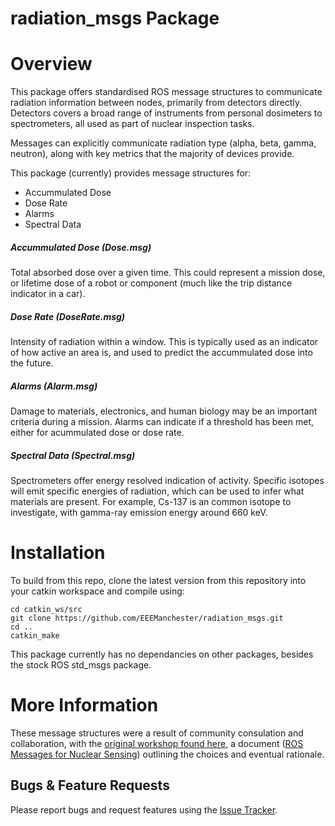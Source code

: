 # radiation_msgs Package

# Overview
This package offers standardised ROS message structures to communicate radiation information between nodes, primarily from detectors directly.  Detectors covers a broad range of instruments from personal dosimeters to spectrometers, all used as part of nuclear inspection tasks.

Messages can explicitly communicate radiation type (alpha, beta, gamma, neutron), along with key metrics that the majority of devices provide.

This package (currently) provides message structures for:
- Accummulated Dose
- Dose Rate
- Alarms
- Spectral Data

##### Accummulated Dose (Dose.msg)
Total absorbed dose over a given time.  This could represent a mission dose, or lifetime dose of a robot or component (much like the trip distance indicator in a car).

##### Dose Rate (DoseRate.msg)
Intensity of radiation within a window.  This is typically used as an indicator of how active an area is, and used to predict the accummulated dose into the future.

##### Alarms (Alarm.msg)
Damage to materials, electronics, and human biology may be an important criteria during a mission.  Alarms can indicate if a threshold has been met, either for acummulated dose or dose rate.

##### Spectral Data (Spectral.msg)
Spectrometers offer energy resolved indication of activity.  Specific isotopes will emit specific energies of radiation, which can be used to infer what materials are present.  For example, Cs-137 is an common isotope to investigate, with gamma-ray emission energy around 660 keV.

# Installation
To build from this repo, clone the latest version from this repository into your catkin workspace and compile using:

```
cd catkin_ws/src
git clone https://github.com/EEEManchester/radiation_msgs.git
cd ..
catkin_make
```

This package currently has no dependancies on other packages, besides the stock ROS std_msgs package.

# More Information

These message structures were a result of community consulation and collaboration, with the [original workshop found here](https://youtu.be/rdy53jwjKZA), a document ([ROS Messages for Nuclear Sensing](https://www.ans.org/pubs/proceedings/article-50813/)) outlining the choices and eventual rationale.

## Bugs & Feature Requests
Please report bugs and request features using the [Issue Tracker](https://github.com/EEEManchester/radiation_msgs/issues).
